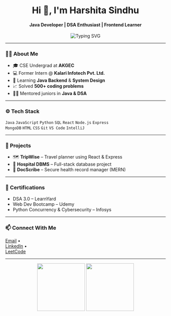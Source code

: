 <h1 align="center">Hi 👋, I'm Harshita Sindhu</h1>
<h4 align="center">Java Developer | DSA Enthusiast | Frontend Learner</h4>

<p align="center">
  <img src="https://readme-typing-svg.demolab.com?font=Fira+Code&pause=1000&center=true&width=435&lines=Code.+Build.+Grow." alt="Typing SVG" />
</p>

---

### 👩‍💻 About Me

- 🎓 CSE Undergrad at **AKGEC**
- 💻 Former Intern @ **Kalari Infotech Pvt. Ltd.**
- 🌱 Learning **Java Backend** & **System Design**
- 📈 Solved **500+ coding problems**
- 🧑‍🏫 Mentored juniors in **Java & DSA**

---

### ⚙️ Tech Stack

`Java` `JavaScript` `Python` `SQL` `React` `Node.js` `Express`  
`MongoDB` `HTML` `CSS` `Git` `VS Code` `IntelliJ`

---

### 📁 Projects

- 🗺️ **TripWise** – Travel planner using React & Express
- 🏥 **Hospital DBMS** – Full-stack database project
- 📄 **DocScribe** – Secure health record manager (MERN)

---

### 📜 Certifications

- DSA 3.0 – LearnYard  
- Web Dev Bootcamp – Udemy  
- Python Concurrency & Cybersecurity – Infosys

---

### 📫 Connect With Me

[Email](mailto:harshitasindhu5120@gmail.com) •  
[LinkedIn](https://www.linkedin.com/in/harshita-sindhu-a90069360) •  
[LeetCode](https://leetcode.com/u/harshitasindhu)

---

<p align="center">
  <img src="https://github-readme-stats.vercel.app/api?username=HarshitaSindhu&show_icons=true&theme=radical" height="150"/>
  <img src="https://github-readme-streak-stats.herokuapp.com/?user=HarshitaSindhu&theme=radical" height="150"/>
</p>

